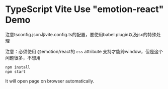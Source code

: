 TypeScript Vite Use "emotion-react" Demo
===========================

注意tsconfig.json与vite.config.ts的配置，要使用babel plugin以及jsx的特殊处理

注意：必须使用 @emotion/react的 `css` attribute 支持才能跨window，但是这个问题很多，不想用

```
npm install
npm start
```

It will open page on browser automatically.
